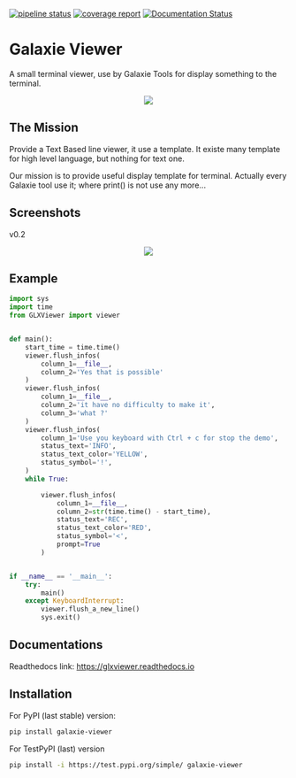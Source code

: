 [![pipeline status](https://gitlab.com/Tuuux/galaxie-viewer/badges/master/pipeline.svg)](https://gitlab.com/Tuuux/galaxie-viewer/commits/master) [![coverage report](https://gitlab.com/Tuuux/galaxie-viewer/badges/master/coverage.svg)](https://gitlab.com/Tuuux/galaxie-viewer/commits/master) [![Documentation Status](https://readthedocs.org/projects/glxviewer/badge/?version=latest)](https://glxviewer.readthedocs.io/en/latest/?badge=latest)

Galaxie Viewer
==============
A small terminal viewer, use by Galaxie Tools for display something to the terminal.
<div style="text-align:center"><img src ="https://gitlab.com/Tuuux/galaxie-viewer/raw/master/docs/source/images/logo_galaxie.png" /></div>

The Mission
-----------
Provide a Text Based line viewer, it use a template.
It existe many template for high level language, but nothing for text one.

Our mission is to provide useful display template for terminal. Actually every Galaxie tool use it; where print() is not use any more...

Screenshots
-----------
v0.2
<p align="center">
<img src="https://gitlab.com/Tuuux/galaxie-viewer/raw/master/docs/source/images/screen_01.png">
</p>

Example
-------

```python
import sys
import time
from GLXViewer import viewer


def main():
    start_time = time.time()
    viewer.flush_infos(
        column_1=__file__,
        column_2='Yes that is possible'
    )
    viewer.flush_infos(
        column_1=__file__,
        column_2='it have no difficulty to make it',
        column_3='what ?'
    )
    viewer.flush_infos(
        column_1='Use you keyboard with Ctrl + c for stop the demo',
        status_text='INFO',
        status_text_color='YELLOW',
        status_symbol='!',
    )
    while True:

        viewer.flush_infos(
            column_1=__file__,
            column_2=str(time.time() - start_time),
            status_text='REC',
            status_text_color='RED',
            status_symbol='<',
            prompt=True
        )


if __name__ == '__main__':
    try:
        main()
    except KeyboardInterrupt:
        viewer.flush_a_new_line()
        sys.exit()
```
Documentations
--------------
Readthedocs link: https://glxviewer.readthedocs.io

Installation
------------
For PyPI (last stable) version:
```bash
pip install galaxie-viewer
```

For TestPyPI (last) version
```bash
pip install -i https://test.pypi.org/simple/ galaxie-viewer
```
